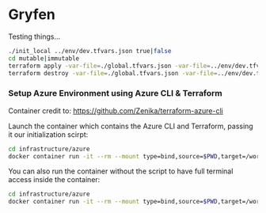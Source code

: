 # Gryfen
Testing things...
```bash
./init_local ../env/dev.tfvars.json true|false
cd mutable|immutable
terraform apply -var-file=./global.tfvars.json -var-file=../env/dev.tfvars.json
terraform destroy -var-file=./global.tfvars.json -var-file=../env/dev.tfvars.json
```

### Setup Azure Environment using Azure CLI & Terraform
Container credit to: https://github.com/Zenika/terraform-azure-cli

Launch the container which contains the Azure CLI and Terraform, passing it our initialization scirpt:

```bash
cd infrastructure/azure
docker container run -it --rm --mount type=bind,source=$PWD,target=/workspace zenika/terraform-azure-cli:latest ./init_local
```

You can also run the container without the script to have full terminal access inside the container:

```bash
cd infrastructure/azure
docker container run -it --rm --mount type=bind,source=$PWD,target=/workspace zenika/terraform-azure-cli:latest
```